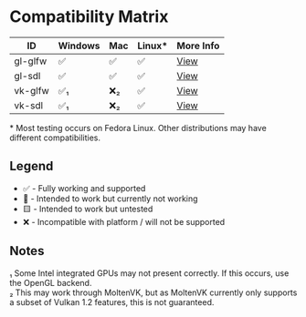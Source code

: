 # Compatibility Matrix

| ID | Windows | Mac | Linux* | More Info |
| -- | ------- | --- | ------ | --------- |
| gl-glfw |  ✅ | ✅ | ✅ | [View](./gl-glfw) |
| gl-sdl | ✅ | ✅ | ✅ | [View](./gl-sdl) |
| vk-glfw | ✅&#8321; | ❌&#8322; | ✅  | [View](./vk-glfw) |
| vk-sdl | ✅&#8321; | ❌&#8322; | ✅  | [View](./vk-sdl) |  
\* Most testing occurs on Fedora Linux. Other distributions may have different compatibilities.

## Legend
* ✅ - Fully working and supported
* 🔷 - Intended to work but currently not working
* 🟨 - Intended to work but untested
* ❌ - Incompatible with platform / will not be supported

## Notes
&#8321; Some Intel integrated GPUs may not present correctly. If this occurs, use the OpenGL backend.  
&#8322; This may work through MoltenVK, but as MoltenVK currently only supports a subset of Vulkan 1.2 features, this is not guaranteed.